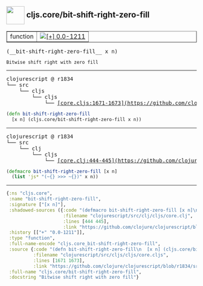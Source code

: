 ## <img width="48px" valign="middle" src="http://i.imgur.com/Hi20huC.png"> cljs.core/bit-shift-right-zero-fill

 <table border="1">
<tr>
<td>function</td>
<td><a href="https://github.com/cljsinfo/api-refs/tree/0.0-1211"><img valign="middle" alt="[+] 0.0-1211" src="https://img.shields.io/badge/+-0.0--1211-lightgrey.svg"></a> </td>
</tr>
</table>

 <samp>
(__bit-shift-right-zero-fill__ x n)<br>
</samp>

```
Bitwise shift right with zero fill
```

---

 <pre>
clojurescript @ r1834
└── src
    └── cljs
        └── cljs
            └── <ins>[core.cljs:1671-1673](https://github.com/clojure/clojurescript/blob/r1834/src/cljs/cljs/core.cljs#L1671-L1673)</ins>
</pre>

```clj
(defn bit-shift-right-zero-fill
  [x n] (cljs.core/bit-shift-right-zero-fill x n))
```


---

 <pre>
clojurescript @ r1834
└── src
    └── clj
        └── cljs
            └── <ins>[core.clj:444-445](https://github.com/clojure/clojurescript/blob/r1834/src/clj/cljs/core.clj#L444-L445)</ins>
</pre>

```clj
(defmacro bit-shift-right-zero-fill [x n]
  (list 'js* "(~{} >>> ~{})" x n))
```

---

```clj
{:ns "cljs.core",
 :name "bit-shift-right-zero-fill",
 :signature ["[x n]"],
 :shadowed-sources ({:code "(defmacro bit-shift-right-zero-fill [x n]\n  (list 'js* \"(~{} >>> ~{})\" x n))",
                     :filename "clojurescript/src/clj/cljs/core.clj",
                     :lines [444 445],
                     :link "https://github.com/clojure/clojurescript/blob/r1834/src/clj/cljs/core.clj#L444-L445"}),
 :history [["+" "0.0-1211"]],
 :type "function",
 :full-name-encode "cljs.core_bit-shift-right-zero-fill",
 :source {:code "(defn bit-shift-right-zero-fill\n  [x n] (cljs.core/bit-shift-right-zero-fill x n))",
          :filename "clojurescript/src/cljs/cljs/core.cljs",
          :lines [1671 1673],
          :link "https://github.com/clojure/clojurescript/blob/r1834/src/cljs/cljs/core.cljs#L1671-L1673"},
 :full-name "cljs.core/bit-shift-right-zero-fill",
 :docstring "Bitwise shift right with zero fill"}

```
